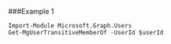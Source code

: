 ###Example 1
```
Import-Module Microsoft.Graph.Users
Get-MgUserTransitiveMemberOf -UserId $userId
```

